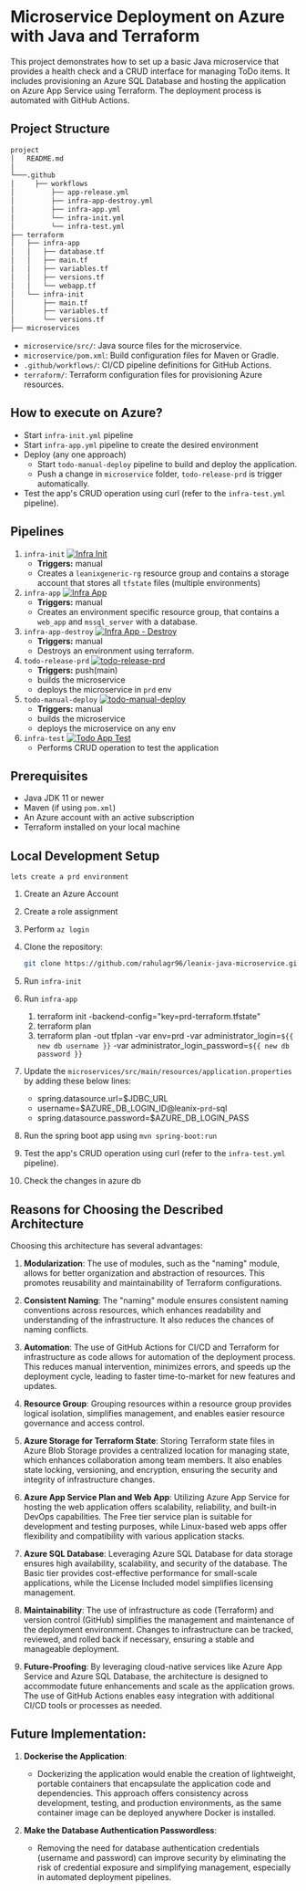 # Microservice Deployment on Azure with Java and Terraform

This project demonstrates how to set up a basic Java microservice that provides a health check and a CRUD interface for managing ToDo items. It includes provisioning an Azure SQL Database and hosting the application on Azure App Service using Terraform. The deployment process is automated with GitHub Actions.

## Project Structure

``` bash
project
│   README.md
│   
└───.github
│     ├── workflows
│         ├── app-release.yml
│         ├── infra-app-destroy.yml
│         ├── infra-app.yml
│         └── infra-init.yml
│         └── infra-test.yml
├── terraform
│   ├── infra-app
│   │   ├── database.tf
│   │   ├── main.tf
│   │   ├── variables.tf
│   │   ├── versions.tf
│   │   └── webapp.tf
│   └── infra-init
│       ├── main.tf
│       ├── variables.tf
│       └── versions.tf
├── microservices
```

- `microservice/src/`: Java source files for the microservice.
- `microservice/pom.xml`: Build configuration files for Maven or Gradle.
- `.github/workflows/`: CI/CD pipeline definitions for GitHub Actions.
- `terraform/`: Terraform configuration files for provisioning Azure resources.

## How to execute on Azure?

- Start `infra-init.yml` pipeline
- Start `infra-app.yml` pipeline to create the desired environment
- Deploy (any one approach)
   - Start `todo-manual-deploy` pipeline to build and deploy the application.
   - Push a change in `microservice` folder, `todo-release-prd` is trigger automatically.
- Test the app's CRUD operation using curl (refer to the `infra-test.yml` pipeline).

## Pipelines

1. `infra-init` [![Infra Init](https://github.com/rahulagr96/leanix-todo-app/actions/workflows/infra-init.yml/badge.svg?branch=main)](https://github.com/rahulagr96/leanix-todo-app/actions/workflows/infra-init.yml)
   - **Triggers:** manual
   - Creates a `leanixgeneric-rg` resource group and contains a storage account that stores all `tfstate` files (multiple environments)
2. `infra-app` [![Infra App](https://github.com/rahulagr96/leanix-todo-app/actions/workflows/infra-app.yml/badge.svg?branch=main)](https://github.com/rahulagr96/leanix-todo-app/actions/workflows/infra-app.yml)
   - **Triggers:** manual
   - Creates an environment specific resource group, that contains a `web_app` and `mssql_server` with a database.
3. `infra-app-destroy` [![Infra App - Destroy](https://github.com/rahulagr96/leanix-todo-app/actions/workflows/infra-app-destroy.yml/badge.svg?branch=main)](https://github.com/rahulagr96/leanix-todo-app/actions/workflows/infra-app-destroy.yml)
   - **Triggers:** manual 
   - Destroys an environment using terraform.
4. `todo-release-prd` [![todo-release-prd](https://github.com/rahulagr96/leanix-todo-app/actions/workflows/app-release-prd.yml/badge.svg?branch=main)](https://github.com/rahulagr96/leanix-todo-app/actions/workflows/app-release-prd.yml)
   - **Triggers:** push(main)
   - builds the microservice
   - deploys the microservice in `prd` env
5. `todo-manual-deploy` [![todo-manual-deploy](https://github.com/rahulagr96/leanix-todo-app/actions/workflows/app-release-manual.yml/badge.svg?branch=main)](https://github.com/rahulagr96/leanix-todo-app/actions/workflows/app-release-manual.yml)
   - **Triggers:** manual
   - builds the microservice
   - deploys the microservice on any env
6. `infra-test` [![Todo App Test](https://github.com/rahulagr96/leanix-todo-app/actions/workflows/infra-test.yml/badge.svg?branch=main)](https://github.com/rahulagr96/leanix-todo-app/actions/workflows/infra-test.yml)
   - Performs CRUD operation to test the application

## Prerequisites

- Java JDK 11 or newer
- Maven (if using `pom.xml`)
- An Azure account with an active subscription
- Terraform installed on your local machine

## Local Development Setup
`lets create a prd environment`

1. Create an Azure Account
2. Create a role assignment
3. Perform `az login`
4. Clone the repository:

   ``` bash
   git clone https://github.com/rahulagr96/leanix-java-microservice.git
   ```

5. Run `infra-init`
6. Run `infra-app`
   1. terraform init -backend-config="key=prd-terraform.tfstate"
   2. terraform plan
   3. terraform plan -out tfplan -var env=prd -var administrator_login=`${{ new db username }}` -var administrator_login_password=`${{ new db password }}`

7. Update the `microservices/src/main/resources/application.properties` by adding these below lines:
   - spring.datasource.url=$JDBC_URL
   - username=$AZURE_DB_LOGIN_ID@leanix-`prd`-sql
   - spring.datasource.password=$AZURE_DB_LOGIN_PASS
8. Run the spring boot app using `mvn spring-boot:run`
9. Test the app's CRUD operation using curl (refer to the `infra-test.yml` pipeline).
10. Check the changes in azure db

## Reasons for Choosing the Described Architecture
Choosing this architecture has several advantages:

1. **Modularization**: The use of modules, such as the "naming" module, allows for better organization and abstraction of resources. This promotes reusability and maintainability of Terraform configurations.

2. **Consistent Naming**: The "naming" module ensures consistent naming conventions across resources, which enhances readability and understanding of the infrastructure. It also reduces the chances of naming conflicts.

3. **Automation**:
  The use of GitHub Actions for CI/CD and Terraform for infrastructure as code allows for automation of the deployment process.
  This reduces manual intervention, minimizes errors, and speeds up the deployment cycle, leading to faster time-to-market for new features and updates.

4. **Resource Group**: Grouping resources within a resource group provides logical isolation, simplifies management, and enables easier resource governance and access control.

5. **Azure Storage for Terraform State**: Storing Terraform state files in Azure Blob Storage provides a centralized location for managing state, which enhances collaboration among team members. It also enables state locking, versioning, and encryption, ensuring the security and integrity of infrastructure changes.

6. **Azure App Service Plan and Web App**: Utilizing Azure App Service for hosting the web application offers scalability, reliability, and built-in DevOps capabilities. The Free tier service plan is suitable for development and testing purposes, while Linux-based web apps offer flexibility and compatibility with various application stacks.

7. **Azure SQL Database**: Leveraging Azure SQL Database for data storage ensures high availability, scalability, and security of the database. The Basic tier provides cost-effective performance for small-scale applications, while the License Included model simplifies licensing management.

8. **Maintainability**:
  The use of infrastructure as code (Terraform) and version control (GitHub) simplifies the management and maintenance of the deployment environment.
  Changes to infrastructure can be tracked, reviewed, and rolled back if necessary, ensuring a stable and manageable deployment.

1. **Future-Proofing**:
  By leveraging cloud-native services like Azure App Service and Azure SQL Database, the architecture is designed to accommodate future enhancements and scale as the application grows.
  The use of GitHub Actions enables easy integration with additional CI/CD tools or processes as needed.

## Future Implementation:

1. **Dockerise the Application**:
   - Dockerizing the application would enable the creation of lightweight, portable containers that encapsulate the application code and dependencies. This approach offers consistency across development, testing, and production environments, as the same container image can be deployed anywhere Docker is installed.

2. **Make the Database Authentication Passwordless**:
   - Removing the need for database authentication credentials (username and password) can improve security by eliminating the risk of credential exposure and simplifying management, especially in automated deployment pipelines.
